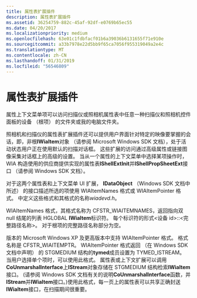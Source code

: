 ```yaml
---
title: 属性表扩展插件
description: 属性表扩展插件
ms.assetid: 36254759-882c-45af-92df-e0769b65ec55
ms.date: 04/20/2017
ms.localizationpriority: medium
ms.openlocfilehash: 63e01c1fdbfacf01b6a39036b6131655f71e910e
ms.sourcegitcommit: a33b7978e22d5bb9f65ca7056f955319049a2e4c
ms.translationtype: MT
ms.contentlocale: zh-CN
ms.lasthandoff: 01/31/2019
ms.locfileid: "56546809"
---
```

# <a name="property-sheet-extensions"></a>属性表扩展插件





属性上下文菜单项可以访问扫描仪或照相机属性表中任意一种扫描仪和照相机控件面板的设备 （根项） 的文件夹或我的电脑文件夹。

照相机和扫描仪的属性表扩展插件还可以提供用户界面针对特定的映像要掌握的会话，即，非根**IWiaItem**对象 （请参阅 Microsoft Windows SDK 文档），处于活动状态用户正在使用默认的扫描对话框。 这些扩展的访问通过高级属性或链接图像采集对话框上的高级的设置。 当从一个属性的上下文菜单中选择某项操作时，WIA 构造使用的供应商提供实现的属性表**IShellExtInit**并**IShellPropSheetExt**接口 （请参阅 Windows SDK 文档）。

对于这两个属性表和上下文菜单 UI 扩展， **IDataObject** （Windows SDK 文档中所述） 的接口描述所选的项使用 WIAItemNames 格式或 WIAItemPointer 格式。 中定义这些格式和其格式的名称*wiadevd.h*。

WIAItemNames 格式，其格式名称为 CFSTR\_WIAITEMNAMES，返回指向双 null 结尾的列表 HGLOBAL **IWiaItem**标识符。 每个标识符的形式&lt;设备 id&gt;::&lt;完整路径名称&gt;。 对于根项的完整路径名称部分为空。

版本的 Microsoft Windows XP 及更高版本中支持 WIAItemPointer 格式。 格式名称是 CFSTR\_WIAITEMPTR。 WIAItemPointer 格式返回 （在 Windows SDK 文档中声明） 的 STGMEDIUM 结构的**tymed**成员设置为 TYMED\_ISTREAM。 当用户选择单个项时，可以使用此格式。 属性表或上下文扩展可以调用**CoUnmarshalInterface**上**IStream**对象存储在 STGMEDIUM 结构检索**IWiaItem**接口。 (请参阅 Windows SDK 文档有关的说明**CoUnmarshalInterface**函数，并**IStream**并**IWiaItem**接口。)使用此格式，每一页上的属性表可以共享正确封送**IWiaItem**接口，在扫描期间很重要。

 

 




